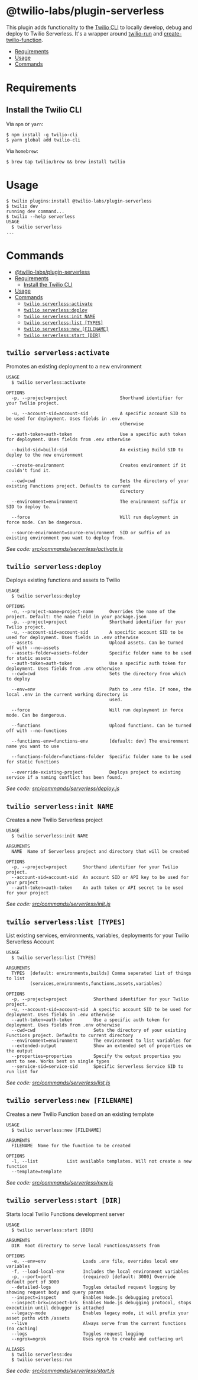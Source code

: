 @twilio-labs/plugin-serverless
========================

This plugin adds functionality to the [Twilio CLI](https://github.com/twilio/twilio-cli) to locally develop,
debug and deploy to Twilio Serverless. It's a wrapper around [twilio-run](https://github.com/twilio-labs/twilio-run) and [create-twilio-function](https://github.com/philnash/create-twilio-function).

<!-- toc -->
* [Requirements](#requirements)
* [Usage](#usage)
* [Commands](#commands)
<!-- tocstop -->
# Requirements

## Install the Twilio CLI

Via `npm` or `yarn`:

```sh-session
$ npm install -g twilio-cli
$ yarn global add twilio-cli
```

Via `homebrew`:

```sh-session
$ brew tap twilio/brew && brew install twilio
```

# Usage

```sh-session
$ twilio plugins:install @twilio-labs/plugin-serverless
$ twilio dev
running dev command...
$ twilio --help serverless
USAGE
  $ twilio serverless
...
```

# Commands
<!-- commands -->
- [@twilio-labs/plugin-serverless](#twilio-labsplugin-serverless)
- [Requirements](#Requirements)
  - [Install the Twilio CLI](#Install-the-Twilio-CLI)
- [Usage](#Usage)
- [Commands](#Commands)
  - [`twilio serverless:activate`](#twilio-serverlessactivate)
  - [`twilio serverless:deploy`](#twilio-serverlessdeploy)
  - [`twilio serverless:init NAME`](#twilio-serverlessinit-NAME)
  - [`twilio serverless:list [TYPES]`](#twilio-serverlesslist-TYPES)
  - [`twilio serverless:new [FILENAME]`](#twilio-serverlessnew-FILENAME)
  - [`twilio serverless:start [DIR]`](#twilio-serverlessstart-DIR)

## `twilio serverless:activate`

Promotes an existing deployment to a new environment

```
USAGE
  $ twilio serverless:activate

OPTIONS
  -p, --project=project                    Shorthand identifier for your Twilio project.

  -u, --account-sid=account-sid            A specific account SID to be used for deployment. Uses fields in .env
                                           otherwise

  --auth-token=auth-token                  Use a specific auth token for deployment. Uses fields from .env otherwise

  --build-sid=build-sid                    An existing Build SID to deploy to the new environment

  --create-environment                     Creates environment if it couldn't find it.

  --cwd=cwd                                Sets the directory of your existing Functions project. Defaults to current
                                           directory

  --environment=environment                The environment suffix or SID to deploy to.

  --force                                  Will run deployment in force mode. Can be dangerous.

  --source-environment=source-environment  SID or suffix of an existing environment you want to deploy from.
```

_See code: [src/commands/serverless/activate.js](https://github.com/twilio-labs/plugin-serverless/blob/v1.0.0-alpha.5/src/commands/serverless/activate.js)_

## `twilio serverless:deploy`

Deploys existing functions and assets to Twilio

```
USAGE
  $ twilio serverless:deploy

OPTIONS
  -n, --project-name=project-name      Overrides the name of the project. Default: the name field in your package.json
  -p, --project=project                Shorthand identifier for your Twilio project.
  -u, --account-sid=account-sid        A specific account SID to be used for deployment. Uses fields in .env otherwise
  --assets                             Upload assets. Can be turned off with --no-assets
  --assets-folder=assets-folder        Specific folder name to be used for static assets
  --auth-token=auth-token              Use a specific auth token for deployment. Uses fields from .env otherwise
  --cwd=cwd                            Sets the directory from which to deploy

  --env=env                            Path to .env file. If none, the local .env in the current working directory is
                                       used.

  --force                              Will run deployment in force mode. Can be dangerous.

  --functions                          Upload functions. Can be turned off with --no-functions

  --functions-env=functions-env        [default: dev] The environment name you want to use

  --functions-folder=functions-folder  Specific folder name to be used for static functions

  --override-existing-project          Deploys project to existing service if a naming conflict has been found.
```

_See code: [src/commands/serverless/deploy.js](https://github.com/twilio-labs/plugin-serverless/blob/v1.0.0-alpha.5/src/commands/serverless/deploy.js)_

## `twilio serverless:init NAME`

Creates a new Twilio Serverless project

```
USAGE
  $ twilio serverless:init NAME

ARGUMENTS
  NAME  Name of Serverless project and directory that will be created

OPTIONS
  -p, --project=project      Shorthand identifier for your Twilio project.
  --account-sid=account-sid  An account SID or API key to be used for your project
  --auth-token=auth-token    An auth token or API secret to be used for your project
```

_See code: [src/commands/serverless/init.js](https://github.com/twilio-labs/plugin-serverless/blob/v1.0.0-alpha.5/src/commands/serverless/init.js)_

## `twilio serverless:list [TYPES]`

List existing services, environments, variables, deployments for your Twilio Serverless Account

```
USAGE
  $ twilio serverless:list [TYPES]

ARGUMENTS
  TYPES  [default: environments,builds] Comma seperated list of things to list
         (services,environments,functions,assets,variables)

OPTIONS
  -p, --project=project          Shorthand identifier for your Twilio project.
  -u, --account-sid=account-sid  A specific account SID to be used for deployment. Uses fields in .env otherwise
  --auth-token=auth-token        Use a specific auth token for deployment. Uses fields from .env otherwise
  --cwd=cwd                      Sets the directory of your existing Functions project. Defaults to current directory
  --environment=environment      The environment to list variables for
  --extended-output              Show an extended set of properties on the output
  --properties=properties        Specify the output properties you want to see. Works best on single types
  --service-sid=service-sid      Specific Serverless Service SID to run list for
```

_See code: [src/commands/serverless/list.js](https://github.com/twilio-labs/plugin-serverless/blob/v1.0.0-alpha.5/src/commands/serverless/list.js)_

## `twilio serverless:new [FILENAME]`

Creates a new Twilio Function based on an existing template

```
USAGE
  $ twilio serverless:new [FILENAME]

ARGUMENTS
  FILENAME  Name for the function to be created

OPTIONS
  -l, --list           List available templates. Will not create a new function
  --template=template
```

_See code: [src/commands/serverless/new.js](https://github.com/twilio-labs/plugin-serverless/blob/v1.0.0-alpha.5/src/commands/serverless/new.js)_

## `twilio serverless:start [DIR]`

Starts local Twilio Functions development server

```
USAGE
  $ twilio serverless:start [DIR]

ARGUMENTS
  DIR  Root directory to serve local Functions/Assets from

OPTIONS
  -e, --env=env              Loads .env file, overrides local env variables
  -f, --load-local-env       Includes the local environment variables
  -p, --port=port            (required) [default: 3000] Override default port of 3000
  --detailed-logs            Toggles detailed request logging by showing request body and query params
  --inspect=inspect          Enables Node.js debugging protocol
  --inspect-brk=inspect-brk  Enables Node.js debugging protocol, stops executioin until debugger is attached
  --legacy-mode              Enables legacy mode, it will prefix your asset paths with /assets
  --live                     Always serve from the current functions (no caching)
  --logs                     Toggles request logging
  --ngrok=ngrok              Uses ngrok to create and outfacing url

ALIASES
  $ twilio serverless:dev
  $ twilio serverless:run
```

_See code: [src/commands/serverless/start.js](https://github.com/twilio-labs/plugin-serverless/blob/v1.0.0-alpha.5/src/commands/serverless/start.js)_
<!-- commandsstop -->
